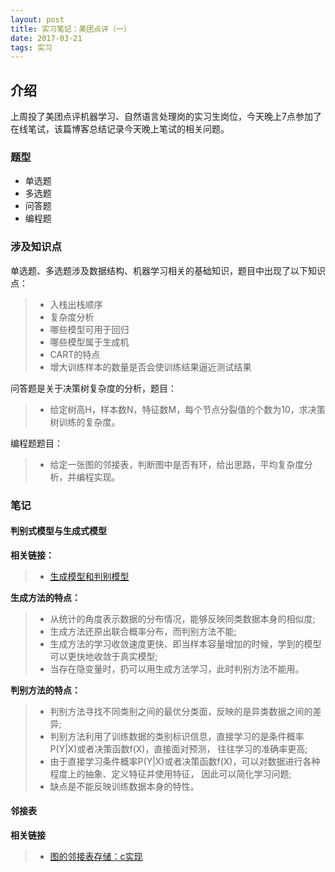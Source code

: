 ```yaml
---
layout: post
title: 实习笔记：美团点评（一）
date: 2017-03-21
tags: 实习
---
```


## 介绍

上周投了美团点评机器学习、自然语言处理岗的实习生岗位，今天晚上7点参加了在线笔试，该篇博客总结记录今天晚上笔试的相关问题。

### 题型

* 单选题
* 多选题
* 问答题
* 编程题

### 涉及知识点

单选题、多选题涉及数据结构、机器学习相关的基础知识，题目中出现了以下知识点：

>* 入栈出栈顺序
>* 复杂度分析
>* 哪些模型可用于回归
>* 哪些模型属于生成机
>* CART的特点
>* 增大训练样本的数量是否会使训练结果逼近测试结果

问答题是关于决策树复杂度的分析，题目：

>* 给定树高H，样本数N，特征数M，每个节点分裂值的个数为10，求决策树训练的复杂度。

编程题题目：

>* 给定一张图的邻接表，判断图中是否有环，给出思路，平均复杂度分析，并编程实现。

### 笔记

#### **判别式模型与生成式模型**

**相关链接：**
>* [生成模型和判别模型](http://www.cnblogs.com/LUO77/p/5771237.html)

**生成方法的特点：**
>* 从统计的角度表示数据的分布情况，能够反映同类数据本身的相似度;
>* 生成方法还原出联合概率分布，而判别方法不能;
>* 生成方法的学习收敛速度更快、即当样本容量增加的时候，学到的模型可以更快地收敛于真实模型;
>* 当存在隐变量时，扔可以用生成方法学习，此时判别方法不能用。

**判别方法的特点：**
>* 判别方法寻找不同类别之间的最优分类面，反映的是异类数据之间的差异;
>* 判别方法利用了训练数据的类别标识信息，直接学习的是条件概率P(Y|X)或者决策函数f(X)，直接面对预测，    往往学习的准确率更高;
>* 由于直接学习条件概率P(Y|X)或者决策函数f(X)，可以对数据进行各种程度上的抽象、定义特征并使用特征，
   因此可以简化学习问题;
>* 缺点是不能反映训练数据本身的特性。

#### **邻接表**

**相关链接**
>* [图的邻接表存储：c实现](http://blog.csdn.net/linxinyuluo/article/details/6847851)


